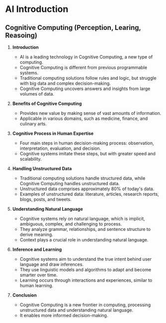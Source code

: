 # AI Introduction 

## Cognitive Computing (Perception, Learing, Reasoing) 

1. **Introduction**

    - AI is a leading technology in Cognitive Computing, a new type of computing.
    - Cognitive Computing is different from previous programmable systems.
    - Traditional computing solutions follow rules and logic, but struggle with big data and complex decision-making.
    - Cognitive Computing uncovers answers and insights from large volumes of data.

2. **Benefits of Cognitive Computing**

   - Provides new value by making sense of vast amounts of information.
   - Applicable in various domains, such as medicine, finance, and culinary arts.

3. **Cognitive Process in Human Expertise**

    - Four main steps in human decision-making process: observation, interpretation, evaluation, and decision.
    - Cognitive systems imitate these steps, but with greater speed and scalability.

4. **Handling Unstructured Data**

    - Traditional computing solutions handle structured data, while Cognitive Computing handles unstructured data.
    - Unstructured data comprises approximately 80% of today's data.
    - Examples of unstructured data: literature, articles, research reports, blogs, posts, and tweets.

5. **Understanding Natural Language**

    - Cognitive systems rely on natural language, which is implicit, ambiguous, complex, and challenging to process.
    - They analyze grammar, relationships, and sentence structure to derive meaning.
    - Context plays a crucial role in understanding natural language.

6. **Inference and Learning**

    - Cognitive systems aim to understand the true intent behind user language and draw inferences.
    - They use linguistic models and algorithms to adapt and become smarter over time.
    - Learning occurs through interactions and experiences, similar to human learning.

7. **Conclusion**

    - Cognitive Computing is a new frontier in computing, processing unstructured data and understanding natural language. 
    - It enables more informed decision-making.